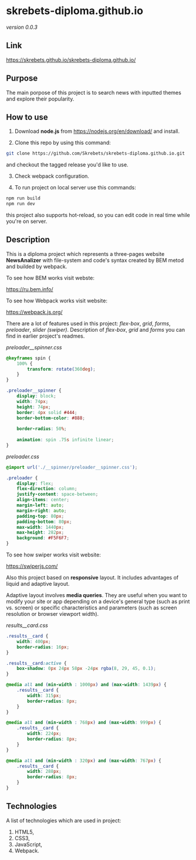 # skrebets-diploma.github.io

*version 0.0.3*

## Link

https://skrebets.github.io/skrebets-diploma.github.io/

## Purpose

The main porpose of this project is to search news with inputted themes and explore their popularity.

## How to use

1. Download **node.js** from https://nodejs.org/en/download/ and install.

2. Clone this repo by using this command:
```bash
git clone https://github.com/Skrebets/skrebets-diploma.github.io.git
```
and checkout the tagged release you'd like to use.

3. Check webpack configuration.

4. To run project on local server use this commands:
```bash
npm run build
npm run dev
```
this project also supports hot-reload, so you can edit code in real time while you're on server.


## Description

This is a diploma project which represents a three-pages website **NewsAnalizer** with file-system and code's syntax created by BEM metod and builded by webpack.

To see how BEM works visit webste:

https://ru.bem.info/

To see how Webpack works visit website:

https://webpack.js.org/

There are a lot of features used in this project: *flex-box*, *grid*, *forms*, *preloader*, *slider (swiper)*. Description of *flex-box*, *grid* and *forms* you can find in earlier project's readmes.

*preloader__spinner.css*

```css
@keyframes spin {
	100% {
		transform: rotate(360deg);
	}
}

.preloader__spinner {
    display: block;
	width: 74px;
	height: 74px;
	border: 4px solid #444;
	border-bottom-color: #888;
	
	border-radius: 50%;
	
	animation: spin .75s infinite linear;
}
```

*preloader.css*

```css
@import url('./__spinner/preloader__spinner.css');

.preloader {
    display: flex;
    flex-direction: column;
    justify-content: space-between;
    align-items: center;
    margin-left: auto;
    margin-right: auto;
    padding-top: 80px;
    padding-bottom: 80px;
    max-width: 1440px;
    max-height: 282px;
    background: #F5F6F7;
}
```

To see how swiper works visit website:

https://swiperjs.com/

Also this project based on **responsive** layout. It includes advantages of liquid and adaptive layout.

Adaptive layout involves **media queries**. They are useful when you want to modify your site or app depending on a device's general type (such as print vs. screen) or specific characteristics and parameters (such as screen resolution or browser viewport width).

*results__card.css*

```css
.results__card {
    width: 400px;
    border-radius: 16px;
}

.results__card:active {
    box-shadow: 0px 24px 58px -24px rgba(8, 29, 45, 0.1);
}

@media all and (min-width : 1000px) and (max-width: 1439px) {
    .results__card {
        width: 315px;
        border-radius: 8px;
    }
}

@media all and (min-width : 768px) and (max-width: 999px) {
    .results__card {
        width: 224px;
        border-radius: 8px;
    }
}

@media all and (min-width : 320px) and (max-width: 767px) {
    .results__card {
        width: 288px;
        border-radius: 8px;
    }
}
```

## Technologies

A list of technologies which are used in project:

1. HTML5,
2. CSS3,
3. JavaScript,
4. Webpack.

